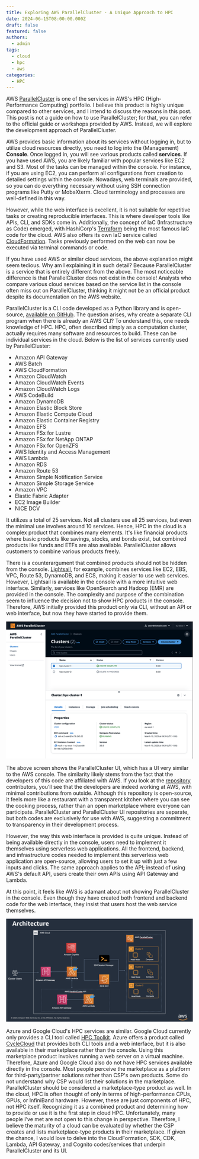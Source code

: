 ```yaml
---
title: Exploring AWS ParallelCluster - A Unique Approach to HPC
date: 2024-06-15T08:00:00.000Z
draft: false
featured: false
authors:
  - admin
tags:
  - cloud
  - hpc
  - aws
categories:
  - HPC
---
```


AWS [ParallelCluster](https://aws.amazon.com/hpc/parallelcluster/) is one of the services in AWS's HPC (High-Performance Computing) portfolio. I believe this product is highly unique compared to other services, and I intend to discuss the reasons in this post. This post is not a guide on how to use ParallelCluster; for that, you can refer to the official guide or workshops provided by AWS. Instead, we will explore the development approach of ParallelCluster.

AWS provides basic information about its services without logging in, but to utilize cloud resources directly, you need to log into the (Management) **Console**. 
Once logged in, you will see various products called **services**. 
If you have used AWS, you are likely familiar with popular services like EC2 and S3. 
Most of the tasks can be managed within the console. For instance, if you are using EC2, you can perform all configurations from creation to detailed settings within the console. 
Nowadays, web terminals are provided, so you can do everything necessary without using SSH connection programs like Putty or MobaXterm. Cloud terminology and processes are well-defined in this way.

However, while the web interface is excellent, it is not suitable for repetitive tasks or creating reproducible interfaces. This is where developer tools like APIs, CLI, and SDKs come in. Additionally, the concept of IaC (Infrastructure as Code) emerged, with HashiCorp's [Terraform](https://www.terraform.io) being the most famous IaC code for the cloud. AWS also offers its own IaC service called [CloudFormation](https://aws.amazon.com/cloudformation/). Tasks previously performed on the web can now be executed via terminal commands or code.

If you have used AWS or similar cloud services, the above explanation might seem tedious. Why am I explaining it in such detail? 
Because ParallelCluster is a service that is entirely different from the above. 
The most noticeable difference is that ParallelCluster does not exist in the console! 
Analysts who compare various cloud services based on the service list in the console often miss out on ParallelCluster, thinking it might not be an official product despite its documentation on the AWS website.

ParallelCluster is a CLI code developed as a Python library and is open-source, [available on GitHub](https://github.com/aws/aws-parallelcluster). The question arises, why create a separate CLI program when there is already an AWS CLI? To understand this, one needs knowledge of HPC. HPC, often described simply as a computation cluster, actually requires many software and resources to build. These can be individual services in the cloud. Below is the list of services currently used by ParallelCluster:

* Amazon API Gateway
* AWS Batch
* AWS CloudFormation
* Amazon CloudWatch
* Amazon CloudWatch Events
* Amazon CloudWatch Logs
* AWS CodeBuild
* Amazon DynamoDB
* Amazon Elastic Block Store
* Amazon Elastic Compute Cloud
* Amazon Elastic Container Registry
* Amazon EFS
* Amazon FSx for Lustre
* Amazon FSx for NetApp ONTAP
* Amazon FSx for OpenZFS
* AWS Identity and Access Management
* AWS Lambda
* Amazon RDS
* Amazon Route 53
* Amazon Simple Notification Service
* Amazon Simple Storage Service
* Amazon VPC
* Elastic Fabric Adapter
* EC2 Image Builder
* NICE DCV

It utilizes a total of 25 services. 
Not all clusters use all 25 services, but even the minimal use involves around 10 services. 
Hence, HPC in the cloud is a complex product that combines many elements. 
It's like financial products where basic products like savings, stocks, and bonds exist, but combined products like funds and ETFs are also available. 
ParallelCluster allows customers to combine various products freely.

There is a counterargument that combined products should not be hidden from the console. 
[Lightsail](https://aws.amazon.com/lightsail/), for example, combines services like EC2, EBS, VPC, Route 53, DynamoDB, and ECS, making it easier to use web services. 
However, Lightsail is available in the console with a more intuitive web interface. Similarly, services like OpenSearch and Hadoop (EMR) are provided in the console. The complexity and purpose of the combination seem to influence the decision not to show HPC products in the console.
Therefore, AWS initially provided this product only via CLI, without an API or web interface, but now they have started to provide them.

![](ui-image.png "ParallelCluster UI(from AWS)")

The above screen shows the ParallelCluster UI, which has a UI very similar to the AWS console. The similarity likely stems from the fact that the developers of this code are affiliated with AWS. 
If you look at the [repository](https://github.com/aws/aws-parallelcluster-ui) contributors, you’ll see that the developers are indeed working at AWS, with minimal contributions from outside. 
Although this repository is open-source, it feels more like a restaurant with a transparent kitchen where you can see the cooking process, rather than an open marketplace where everyone can participate.
ParallelCluster and ParallelCluster UI repositories are separate, but both codes are exclusively for use with AWS, suggesting a commitment to transparency in their development process.

However, the way this web interface is provided is quite unique. 
Instead of being available directly in the console, users need to implement it themselves using serverless web applications. 
All the frontend, backend, and infrastructure codes needed to implement this serverless web application are open-source, allowing users to set it up with just a few inputs and clicks. 
The same approach applies to the API; instead of using AWS's default API, users create their own APIs using API Gateway and Lambda.

At this point, it feels like AWS is adamant about not showing ParallelCluster in the console. Even though they have created both frontend and backend code for the web interface, they insist that users host the web service themselves.

![](pcm-architecture.png "ParallelCluster Architecture(from AWS)")


Azure and Google Cloud's HPC services are similar. Google Cloud currently only provides a CLI tool called [HPC Toolkit](https://github.com/GoogleCloudPlatform/hpc-toolkit). Azure offers a product called [CycleCloud](https://learn.microsoft.com/en-us/azure/cyclecloud/overview?view=cyclecloud-8) that provides both CLI tools and a web interface, but it is also available in their marketplace rather than the console. Using this marketplace product involves running a web server on a virtual machine. Therefore, Azure and Google Cloud also do not have HPC services available directly in the console.
Most people perceive the marketplace as a platform for third-party/partner solutions rather than CSP's own products. Some do not understand why CSP would list their solutions in the marketplace. ParallelCluster should be considered a marketplace-type product as well.
In the cloud, HPC is often thought of only in terms of high-performance CPUs, GPUs, or InfiniBand hardware. 
However, these are just components of HPC, not HPC itself. 
Recognizing it as a combined product and determining how to provide or use it is the first step in cloud HPC. 
Unfortunately, many people I’ve met are not open to this change in perspective. 
Therefore, I believe the maturity of a cloud can be evaluated by whether the CSP creates and lists marketplace-type products in their marketplace. 
If given the chance, I would love to delve into the CloudFormation, SDK, CDK, Lambda, API Gateway, and Cognito codes/services that underpin ParallelCluster and its UI.
